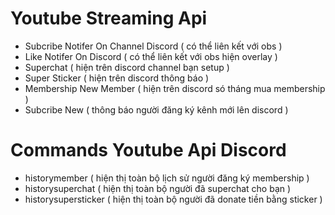# Youtube Streaming Api
- Subcribe Notifer On Channel Discord ( có thể liên kết với obs )
- Like Notifer On Discord ( có thể liên kết với obs hiện overlay )
- Superchat ( hiện trên discord channel bạn setup )
- Super Sticker ( hiện trên discord thông báo )
- Membership New Member ( hiện trên discord só tháng mua membership )
- Subcribe New ( thông báo người đăng ký kênh mới lên discord )
# Commands Youtube Api Discord
- historymember ( hiện thị toàn bộ lịch sử người đăng ký membership )
- historysuperchat ( hiện thị toàn bộ người đã superchat cho bạn )
- historysupersticker ( hiện thị toàn bộ người đã donate tiền bằng sticker )
